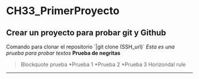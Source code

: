 # CH33_PrimerProyecto
## Crear un proyecto para probar git y Github 
Comando para clonar el repositorio 
´|git clone (SSH_url)´
*Esta es una prueba para probar textos*
**Prueba de negritas**
>Blockquote prueba
*Prueba 1
*Prueba 2
*Prueba 3
Horizondal rule 
---

